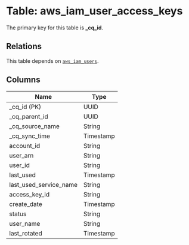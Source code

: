 # Table: aws_iam_user_access_keys



The primary key for this table is **_cq_id**.

## Relations
This table depends on [`aws_iam_users`](aws_iam_users.md).

## Columns
| Name          | Type          |
| ------------- | ------------- |
|_cq_id (PK)|UUID|
|_cq_parent_id|UUID|
|_cq_source_name|String|
|_cq_sync_time|Timestamp|
|account_id|String|
|user_arn|String|
|user_id|String|
|last_used|Timestamp|
|last_used_service_name|String|
|access_key_id|String|
|create_date|Timestamp|
|status|String|
|user_name|String|
|last_rotated|Timestamp|
